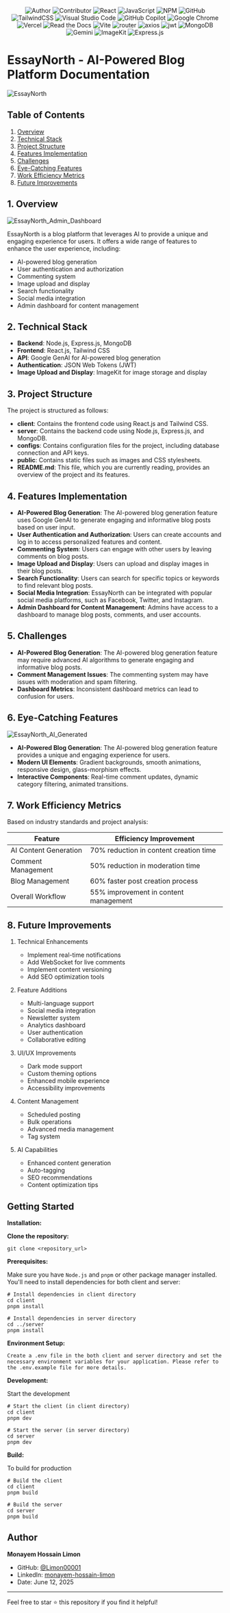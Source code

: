 <div align="center">

![Author](https://img.shields.io/badge/Limon-5E0D73?style=flat&logo=autocad&logoColor=whitesmoke) ![Contributor](https://img.shields.io/badge/Contributor-000?style=flat&logo=c&logoColor=whitesmoke) ![React](https://img.shields.io/badge/-React-61DAFB?style=flat&logo=react&logoColor=black) ![JavaScript](https://img.shields.io/badge/JavaScript-F7DF1E?style=flat&logo=javascript&logoColor=black) ![NPM](https://img.shields.io/badge/Npm-CC342D?style=flat&logo=npm&logoColor=white)
![GitHub](https://img.shields.io/badge/Github-000?style=flat&logo=github&logoColor=white) ![TailwindCSS](https://img.shields.io/badge/-TailwindCss-38BDF8?style=flat&logo=tailwind-css&logoColor=white) ![Visual Studio Code](https://custom-icon-badges.demolab.com/badge/Visual%20Studio%20Code-0078d7.svg?logo=vsc&logoColor=white) ![GitHub Copilot](https://img.shields.io/badge/GitHub%20Copilot-000?logo=githubcopilot&logoColor=fff) ![Google Chrome](https://img.shields.io/badge/Google%20Chrome-4285F4?logo=GoogleChrome&logoColor=white) ![Vercel](https://img.shields.io/badge/Vercel-%23000000.svg?logo=vercel&logoColor=white) ![Read the Docs](https://img.shields.io/badge/Read%20the%20Docs-8CA1AF?logo=readthedocs&logoColor=fff) ![Vite](https://img.shields.io/badge/Vite-646CFF?logo=vite&logoColor=fff) ![router](https://img.shields.io/badge/React%20Router-CA4245?logo=reactrouter&logoColor=fff) ![axios](https://img.shields.io/badge/Axios-5A29E4?logo=axios&logoColor=fff) ![jwt](https://img.shields.io/badge/JWT-000?logo=jsonwebtokens&logoColor=fff) ![MongoDB](https://img.shields.io/badge/MongoDB-4EA94B?logo=mongodb&logoColor=fff) ![Gemini](https://img.shields.io/badge/Google%20Gemini-4285F4?logo=googlegemini&logoColor=fff) ![ImageKit](https://img.shields.io/badge/ImageKit-000?logo=ikit&logoColor=fff) ![Express.js](https://img.shields.io/badge/Express.js-000?logo=express&logoColor=fff)

</div>

# EssayNorth - AI-Powered Blog Platform Documentation

![EssayNorth](./client//public/banner.png)

## Table of Contents

1. [Overview](#1-overview)
2. [Technical Stack](#2-technical-stack)
3. [Project Structure](#3-project-structure)
4. [Features Implementation](#4-features-implementation)
5. [Challenges](#5-challenges)
6. [Eye-Catching Features](#6-eye-catching-features)
7. [Work Efficiency Metrics](#7-work-efficiency-metrics)
8. [Future Improvements](#8-future-improvements)

## 1. Overview

![EssayNorth_Admin_Dashboard](./client/public/admin_dashboard.png)

EssayNorth is a blog platform that leverages AI to provide a unique and engaging experience for users. It offers a wide range of features to enhance the user experience, including:

- AI-powered blog generation
- User authentication and authorization
- Commenting system
- Image upload and display
- Search functionality
- Social media integration
- Admin dashboard for content management

## 2. Technical Stack

- **Backend**: Node.js, Express.js, MongoDB
- **Frontend**: React.js, Tailwind CSS
- **API**: Google GenAI for AI-powered blog generation
- **Authentication**: JSON Web Tokens (JWT)
- **Image Upload and Display**: ImageKit for image storage and display

## 3. Project Structure

The project is structured as follows:

- **client**: Contains the frontend code using React.js and Tailwind CSS.
- **server**: Contains the backend code using Node.js, Express.js, and MongoDB.
- **configs**: Contains configuration files for the project, including database connection and API keys.
- **public**: Contains static files such as images and CSS stylesheets.
- **README.md**: This file, which you are currently reading, provides an overview of the project and its features.

## 4. Features Implementation

- **AI-Powered Blog Generation**: The AI-powered blog generation feature uses Google GenAI to generate engaging and informative blog posts based on user input.
- **User Authentication and Authorization**: Users can create accounts and log in to access personalized features and content.
- **Commenting System**: Users can engage with other users by leaving comments on blog posts.
- **Image Upload and Display**: Users can upload and display images in their blog posts.
- **Search Functionality**: Users can search for specific topics or keywords to find relevant blog posts.
- **Social Media Integration**: EssayNorth can be integrated with popular social media platforms, such as Facebook, Twitter, and Instagram.
- **Admin Dashboard for Content Management**: Admins have access to a dashboard to manage blog posts, comments, and user accounts.

## 5. Challenges

- **AI-Powered Blog Generation**: The AI-powered blog generation feature may require advanced AI algorithms to generate engaging and informative blog posts.
- **Comment Management Issues**: The commenting system may have issues with moderation and spam filtering.
- **Dashboard Metrics**: Inconsistent dashboard metrics can lead to confusion for users.


## 6. Eye-Catching Features

![EssayNorth_AI_Generated](./client/public/ai_generate.png)

- **AI-Powered Blog Generation**: The AI-powered blog generation feature provides a unique and engaging experience for users.
- **Modern UI Elements**: Gradient backgrounds, smooth animations, responsive design, glass-morphism effects.
- **Interactive Components**: Real-time comment updates, dynamic category filtering, animated transitions.

## 7. Work Efficiency Metrics

Based on industry standards and project analysis:

| Feature | Efficiency Improvement |
| ------- | ---------------------- |
| AI Content Generation | 70% reduction in content creation time |
| Comment Management | 50% reduction in moderation time |
| Blog Management | 60% faster post creation process |
| Overall Workflow | 55% improvement in content management |

## 8. Future Improvements

1. Technical Enhancements
    - Implement real-time notifications
    - Add WebSocket for live comments
    - Implement content versioning
    - Add SEO optimization tools

2. Feature Additions
    - Multi-language support
    - Social media integration
    - Newsletter system
    - Analytics dashboard
    - User authentication
    - Collaborative editing

3. UI/UX Improvements
    - Dark mode support
    - Custom theming options
    - Enhanced mobile experience
    - Accessibility improvements

3. Content Management
    - Scheduled posting
    - Bulk operations
    - Advanced media management
    - Tag system

4. AI Capabilities
    - Enhanced content generation
    - Auto-tagging
    - SEO recommendations
    - Content optimization tips

## Getting Started

**Installation:**

**Clone the repository:**

```
git clone <repository_url>
```

**Prerequisites:**

Make sure you have `Node.js` and `pnpm` or other package manager installed. You'll need to install dependencies for both client and server:

```
# Install dependencies in client directory
cd client
pnpm install

# Install dependencies in server directory 
cd ../server
pnpm install
```

**Environment Setup:**

```
Create a .env file in the both client and server directory and set the necessary environment variables for your application. Please refer to the .env.example file for more details.
```

**Development:**

Start the development

```
# Start the client (in client directory)
cd client
pnpm dev

# Start the server (in server directory)
cd server
pnpm dev
```

**Build:**

To build for production

```
# Build the client
cd client
pnpm build

# Build the server
cd server
pnpm build
```

## Author

**Monayem Hossain Limon**

- GitHub: [@Limon00001](https://github.com/Limon00001)
- LinkedIn: [monayem-hossain-limon](https://linkedin.com/in/monayem-hossain-limon)
- Date: June 12, 2025

---

Feel free to star ⭐ this repository if you find it helpful!
